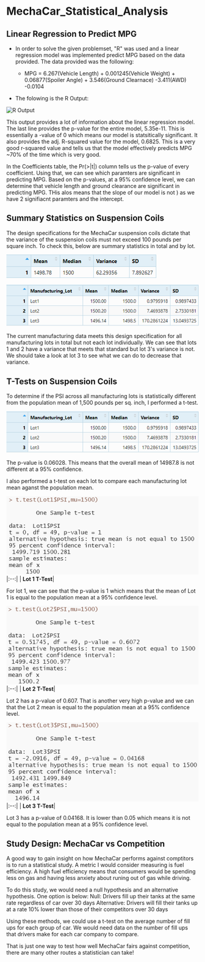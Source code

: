 # MechaCar_Statistical_Analysis
## Linear Regression to Predict MPG
   * In order to solve the given problemset, "R" was used and a linear regression model was implemented predict MPG based on the data provided. The data provided was the following:
      * MPG = 6.267(Vehicle Length) + 0.001245(Vehicle Weight) + 0.06877(Spoiler Angle) + 3.546(Ground Clearnace) -3.411(AWD) -0.0104
    
   * The folowing is the R Output:

![R Output](Resources/mpg_linear_regression_output.png)

This output provides a lot of information about the linear regression model. The last line provides the p-value for the entire model, 5.35e-11. This is essentially a -value of 0 which means our model is statsitically significant. It also provides the adj. R-squared value for the model, 0.6825. This is a very good r-squared value and tells us that the model effectively predicts MPG ~70% of the time which is very good.

In the Coefficients table, the Pr(>|t|) column tells us the p-value of every coefficient. Using that, we can see which paramters are significant in predicting MPG. Based on the p-values, at a 95% confidence level, we can determine that vehicle length and ground clearance are significant in predicting MPG. THis alos means that the slope of our model is not ) as we have 2 signifiacnt paramters and the intercept.

## Summary Statistics on Suspension Coils
The design specifications for the MechaCar suspension coils dictate that the variance of the suspension coils must not exceed 100 pounds per square inch. To check this, below are summary statistics in total and by lot.

![Total Summary](https://github.com/rmward17/MechaCar_Statistical_Analysis/blob/main/Summary_Table.png)

![Lot Summary](https://github.com/rmward17/MechaCar_Statistical_Analysis/blob/main/Lot_Summary.png)

The current manufacturing data meets this design specification for all manufacturing lots in total but not each lot individually. We can see that lots 1 and 2 have a variance that meets that standard but lot 3's variance is not. We should take a look at lot 3 to see what we can do to decrease that variance.

## T-Tests on Suspension Coils
To determine if the PSI across all manufacturing lots is statistically different from the population mean of 1,500 pounds per sq. inch, I performed a t-test.

![Overall T-Test](https://github.com/rmward17/MechaCar_Statistical_Analysis/blob/main/Lot_Summary.png)

The p-value is 0.06028. This means that the overall mean of 14987.8 is not different at a 95% confidence. 

I also performed a t-test on each lot to compare each manufacturing lot mean aganst the population mean.

![Lot 1 T-Test](https://github.com/rmward17/MechaCar_Statistical_Analysis/blob/main/Lot1_test.png)
|:--:|
| <b>Lot 1 T-Test</b>|

For lot 1, we can see that the p-value is 1 which means that the mean of Lot 1 is equal to the population mean at a 95% confidence level.

![Lot 2 T-Test](https://github.com/rmward17/MechaCar_Statistical_Analysis/blob/main/Lot2_test.png)
|:--:|
| <b>Lot 2 T-Test</b>|

Lot 2 has a p-value of 0.607. That is another very high p-value and we can that the Lot 2 mean is equal to the population mean at a 95% confidence level.

![Lot 3 T-Test](https://github.com/rmward17/MechaCar_Statistical_Analysis/blob/main/Lot3_test.png)
|:--:|
| <b>Lot 3 T-Test</b>|

Lot 3 has a p-value of 0.04168. It is lower than 0.05 which means it is not equal to the population mean at a 95% confidence level.

## Study Design: MechaCar vs Competition
A good way to gain insight on how MechaCar performs against comptitors is to run a statistical study. A metric I would consider measuring is fuel efficiency. A high fuel efficiency means that consumers would be spending less on gas and having less anxiety about runing out of gas while driving. 

To do this study, we would need a null hypothesis and an alternative hypothesis. One option is below:
Null: Drivers fill up their tanks at the same rate regardless of car over 30 days
Alternative: Drivers will fill their tanks up at a rate 10% lower than those of their competitors over 30 days

Using these methods, we could use a t-test on the average number of fill ups for each group of car. We would need data on the number of fill ups that drivers make for each car company to compare.

That is just one way to test how well MechaCar fairs against competition, there are many other routes a statistician can take!
